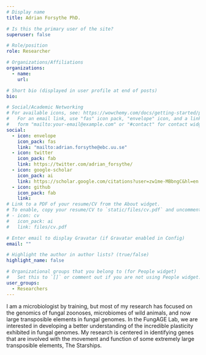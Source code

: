 ```yaml
---
# Display name
title: Adrian Forsythe PhD.

# Is this the primary user of the site?
superuser: false

# Role/position
role: Researcher

# Organizations/Affiliations
organizations:
  - name:
    url:

# Short bio (displayed in user profile at end of posts)
bio:

# Social/Academic Networking
# For available icons, see: https://wowchemy.com/docs/getting-started/page-builder/#icons
#   For an email link, use "fas" icon pack, "envelope" icon, and a link in the
#   form "mailto:your-email@example.com" or "#contact" for contact widget.
social:
  - icon: envelope
    icon_pack: fas
    link: "mailto:adrian.forsythe@ebc.uu.se"
  - icon: twitter
    icon_pack: fab
    link: https://twitter.com/adrian_forsythe/
  - icon: google-scholar
    icon_pack: ai
    link: https://scholar.google.com/citations?user=zw1me-MBbngC&hl=en
  - icon: github
    icon_pack: fab
    link:
# Link to a PDF of your resume/CV from the About widget.
# To enable, copy your resume/CV to `static/files/cv.pdf` and uncomment the lines below.
# - icon: cv
#   icon_pack: ai
#   link: files/cv.pdf

# Enter email to display Gravatar (if Gravatar enabled in Config)
email: ""

# Highlight the author in author lists? (true/false)
highlight_name: false

# Organizational groups that you belong to (for People widget)
#   Set this to `[]` or comment out if you are not using People widget.
user_groups:
  - Researchers
---
```


I am a microbiologist by training, but most of my research has focused on the genomics of fungal zoonoses, microbiomes of wild animals, and now large transposible elements in fungal genomes. In the FungAGE Lab, we are interested in developing a better understanding of the incredible plasticity exhibited in fungal genomes. My research is centered in identifying genes that are involved with the movement and function of some extremely large transposible elements, The Starships.
